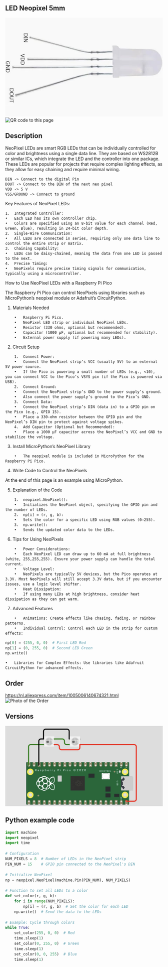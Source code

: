 ## LED Neopixel 5mm

<img src="LED Neopixel_Photo.jpg" alt="Photo of the component">
<img src="LED Neopixel_QR_code.jpg" alt="QR code to this page" width="80" height="80">

## Description
NeoPixel LEDs are smart RGB LEDs that can be individually controlled for color and brightness using a single data line. They are based on WS2812B or similar ICs, which integrate the LED and the controller into one package. These LEDs are popular for projects that require complex lighting effects, as they allow for easy chaining and require minimal wiring.
```
DIN -> Connect to the digital Pin
DOUT -> Connect to the DIN of the next neo pixel
VDD -> 5 V
VSS/GROUND -> Connect to ground
```
Key Features of NeoPixel LEDs:

	1.	Integrated Controller:
	•	Each LED has its own controller chip.
	•	Colors are specified using an 8-bit value for each channel (Red, Green, Blue), resulting in 24-bit color depth.
	2.	Single-Wire Communication:
	•	All LEDs are connected in series, requiring only one data line to control the entire strip or matrix.
	3.	Chaining Capability:
	•	LEDs can be daisy-chained, meaning the data from one LED is passed to the next.
	4.	Precise Timing:
	•	NeoPixels require precise timing signals for communication, typically using a microcontroller.

How to Use NeoPixel LEDs with a Raspberry Pi Pico

The Raspberry Pi Pico can control NeoPixels using libraries such as MicroPython’s neopixel module or Adafruit’s CircuitPython.

1. Materials Needed
```
	•	Raspberry Pi Pico.
	•	NeoPixel LED strip or individual NeoPixel LEDs.
	•	Resistor (330 ohms, optional but recommended).
	•	Capacitor (1000 µF, optional but recommended for stability).
	•	External power supply (if powering many LEDs).
```
2. Circuit Setup
```
	1.	Connect Power:
	•	Connect the NeoPixel strip’s VCC (usually 5V) to an external 5V power source.
	•	If the Pico is powering a small number of LEDs (e.g., <10), you can connect VCC to the Pico’s VSYS pin (if the Pico is powered via USB).
	2.	Connect Ground:
	•	Connect the NeoPixel strip’s GND to the power supply’s ground.
	•	Also connect the power supply’s ground to the Pico’s GND.
	3.	Connect Data:
	•	Connect the NeoPixel strip’s DIN (data in) to a GPIO pin on the Pico (e.g., GPIO 15).
	•	Place a 330-ohm resistor between the GPIO pin and the NeoPixel’s DIN pin to protect against voltage spikes.
	4.	Add Capacitor (Optional but Recommended):
	•	Place a 1000 µF capacitor across the NeoPixel’s VCC and GND to stabilize the voltage.
```
3. Install MicroPython’s NeoPixel Library
```
	•	The neopixel module is included in MicroPython for the Raspberry Pi Pico.
```
4. Write Code to Control the NeoPixels

At the end of this page is an example using MicroPython.

5. Explanation of the Code
```
	1.	neopixel.NeoPixel():
	•	Initializes the NeoPixel object, specifying the GPIO pin and the number of LEDs.
	2.	np[i] = (r, g, b):
	•	Sets the color for a specific LED using RGB values (0–255).
	3.	np.write():
	•	Sends the updated color data to the LEDs.
```
6. Tips for Using NeoPixels
```
	•	Power Considerations:
	•	Each NeoPixel LED can draw up to 60 mA at full brightness (white, 255,255,255). Ensure your power supply can handle the total current.
	•	Voltage Level:
	•	NeoPixels are typically 5V devices, but the Pico operates at 3.3V. Most NeoPixels will still accept 3.3V data, but if you encounter issues, use a logic level shifter.
	•	Heat Dissipation:
	•	If using many LEDs at high brightness, consider heat dissipation as they can get warm.
```

7. Advanced Features
```
	•	Animations: Create effects like chasing, fading, or rainbow patterns.
	•	Individual Control: Control each LED in the strip for custom effects:
```

```python
np[0] = (255, 0, 0)  # First LED Red
np[1] = (0, 255, 0)  # Second LED Green
np.write()
```
	•	Libraries for Complex Effects: Use libraries like Adafruit CircuitPython for advanced effects.

## Order
<a href="https://nl.aliexpress.com/item/1005006140674321.html">https://nl.aliexpress.com/item/1005006140674321.html</a>
<img src="LED Neopixel_Order.jpg" alt="Photo of the Order">

##  Versions

<img src="LED Neopixel_Wiring.jpg" alt="Wiring" >

## Python example code

```python
import machine
import neopixel
import time

# Configuration
NUM_PIXELS = 8  # Number of LEDs in the NeoPixel strip
PIN_NUM = 15    # GPIO pin connected to the NeoPixel's DIN

# Initialize NeoPixel
np = neopixel.NeoPixel(machine.Pin(PIN_NUM), NUM_PIXELS)

# Function to set all LEDs to a color
def set_color(r, g, b):
    for i in range(NUM_PIXELS):
        np[i] = (r, g, b)  # Set the color for each LED
    np.write()  # Send the data to the LEDs

# Example: Cycle through colors
while True:
    set_color(255, 0, 0)  # Red
    time.sleep(1)
    set_color(0, 255, 0)  # Green
    time.sleep(1)
    set_color(0, 0, 255)  # Blue
    time.sleep(1)
```
